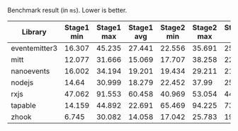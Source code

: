 Benchmark result (in `ms`). Lower is better.

|Library|Stage1 min|Stage1 max|Stage1 avg|Stage2 min|Stage2 max|Stage2 avg|Total min|Total max|Total avg|
|--|--|--|--|--|--|--|--|--|--|
|eventemitter3|16.307|45.235|27.441|22.556|35.691|25.927|39.623|75.037|53.369|
|mitt|12.077|31.666|15.069|17.707|38.258|22.929|32.843|56.577|37.997|
|nanoevents|16.002|34.194|19.201|19.434|29.211|21.693|37.272|58.957|40.894|
|nodejs|14.64|30.999|18.279|22.452|37.99|25.17|38.849|60.254|43.449|
|rxjs|47.062|91.553|60.458|40.969|53.054|44.534|90.831|133.458|104.991|
|tapable|14.159|44.892|22.691|65.469|94.225|73.137|84.283|132.444|95.828|
|zhook|6.745|30.082|14.058|17.042|25.783|19.145|24.44|53.412|33.203|
